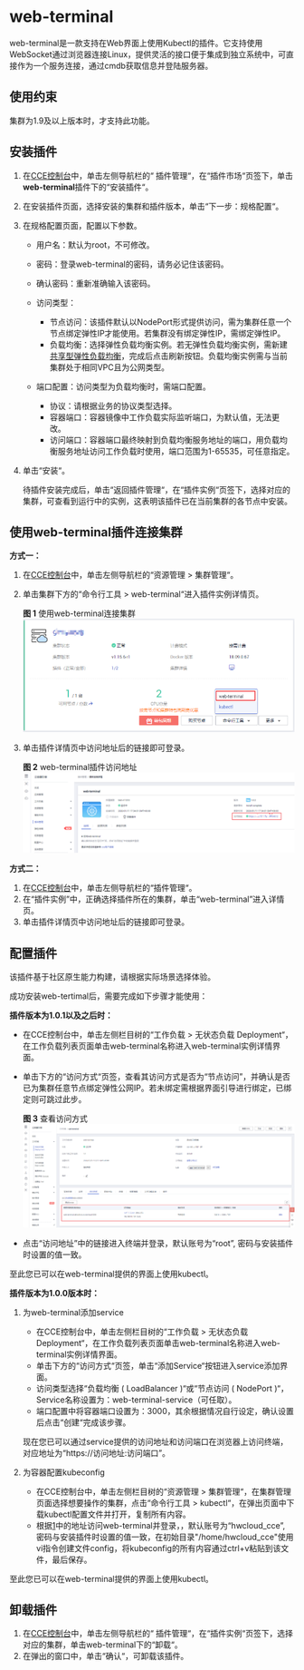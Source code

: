 # web-terminal<a name="cce_01_0134"></a>

web-terminal是一款支持在Web界面上使用Kubectl的插件。它支持使用WebSocket通过浏览器连接Linux，提供灵活的接口便于集成到独立系统中，可直接作为一个服务连接，通过cmdb获取信息并登陆服务器。

## 使用约束<a name="section628693291119"></a>

集群为1.9及以上版本时，才支持此功能。

## 安装插件<a name="section41861311141210"></a>

1.  在[CCE控制台](https://console.huaweicloud.com/cce2.0/?utm_source=helpcenter)中，单击左侧导航栏的“ 插件管理“，在“插件市场“页签下，单击**web-terminal**插件下的“安装插件“。
2.  在安装插件页面，选择安装的集群和插件版本，单击“下一步：规格配置“。
3.  在规格配置页面，配置以下参数。
    -   用户名：默认为root，不可修改。
    -   密码：登录web-terminal的密码，请务必记住该密码。
    -   确认密码：重新准确输入该密码。
    -   访问类型：
        -   节点访问：该插件默认以NodePort形式提供访问，需为集群任意一个节点绑定弹性IP才能使用。若集群没有绑定弹性IP，需绑定弹性IP。
        -   负载均衡：选择弹性负载均衡实例。若无弹性负载均衡实例，需新建[共享型弹性负载均衡](https://console.huaweicloud.com/vpc/#/ulb/createUlb)，完成后点击刷新按钮。负载均衡实例需与当前集群处于相同VPC且为公网类型。

    -   端口配置：访问类型为负载均衡时，需端口配置。
        -   协议：请根据业务的协议类型选择。
        -   容器端口：容器镜像中工作负载实际监听端口，为默认值，无法更改。
        -   访问端口：容器端口最终映射到负载均衡服务地址的端口，用负载均衡服务地址访问工作负载时使用，端口范围为1-65535，可任意指定。

4.  单击“安装“。

    待插件安装完成后，单击“返回插件管理“，在“插件实例“页签下，选择对应的集群，可查看到运行中的实例，这表明该插件已在当前集群的各节点中安装。


## 使用web-terminal插件连接集群<a name="section115151890220"></a>

**方式一：**

1.  在[CCE控制台](https://console.huaweicloud.com/cce2.0/?utm_source=helpcenter)中，单击左侧导航栏的“资源管理 \> 集群管理“。
2.  单击集群下方的“命令行工具 \> web-terminal“进入插件实例详情页。

    **图 1**  使用web-terminal连接集群<a name="fig363789132816"></a>  
    ![](figures/使用web-terminal连接集群.png "使用web-terminal连接集群")

3.  单击插件详情页中访问地址后的链接即可登录。

    **图 2**  web-terminal插件访问地址<a name="fig109178487467"></a>  
    ![](figures/web-terminal插件访问地址.png "web-terminal插件访问地址")


**方式二：**

1.  在[CCE控制台](https://console.huaweicloud.com/cce2.0/?utm_source=helpcenter)中，单击左侧导航栏的“插件管理“。
2.  在“插件实例”中，正确选择插件所在的集群，单击“web-terminal”进入详情页。
3.  单击插件详情页中访问地址后的链接即可登录。

## 配置插件<a name="section18673939131214"></a>

该插件基于社区原生能力构建，请根据实际场景选择体验。

成功安装web-tertimal后，需要完成如下步骤才能使用：

**插件版本为1.0.1以及之后时：**

-   在CCE控制台中，单击左侧栏目树的“工作负载 \> 无状态负载 Deployment“，在工作负载列表页面单击web-terminal名称进入web-terminal实例详情界面。
-   单击下方的“访问方式“页签，查看其访问方式是否为“节点访问”，并确认是否已为集群任意节点绑定弹性公网IP。若未绑定需根据界面引导进行绑定，已绑定则可跳过此步。

    **图 3**  查看访问方式<a name="fig1569573614590"></a>  
    ![](figures/查看访问方式.png "查看访问方式")

-   点击“访问地址”中的链接进入终端并登录，默认账号为“root”, 密码与安装插件时设置的值一致。

至此您已可以在web-terminal提供的界面上使用kubectl。

**插件版本为1.0.0版本时：**

1.  <a name="li78781347105012"></a>为web-terminal添加service

    -   在CCE控制台中，单击左侧栏目树的“工作负载 \> 无状态负载 Deployment“，在工作负载列表页面单击web-terminal名称进入web-terminal实例详情界面。
    -   单击下方的“访问方式“页签，单击“添加Service“按钮进入service添加界面。
    -   访问类型选择“负载均衡 \( LoadBalancer \)“或“节点访问 \( NodePort \)“，Service名称设置为：web-terminal-service（可任取）。
    -   端口配置中将容器端口设置为：3000，其余根据情况自行设定，确认设置后点击“创建“完成该步骤。

    现在您已可以通过service提供的访问地址和访问端口在浏览器上访问终端，对应地址为“https://访问地址:访问端口”。

2.  为容器配置kubeconfig
    -   在CCE控制台中，单击左侧栏目树的“资源管理 \> 集群管理“，在集群管理页面选择想要操作的集群，点击“命令行工具 \> kubectl“，在弹出页面中下载kubectl配置文件并打开，复制所有内容。
    -   根据[1](#li78781347105012)中的地址访问web-terminal并登录，，默认账号为“hwcloud\_cce”, 密码与安装插件时设置的值一致，在初始目录"/home/hwcloud\_cce"使用vi指令创建文件config，将kubeconfig的所有内容通过ctrl+v粘贴到该文件，最后保存。


至此您已可以在web-terminal提供的界面上使用kubectl。

## 卸载插件<a name="section65651488131"></a>

1.  在[CCE控制台](https://console.huaweicloud.com/cce2.0/?utm_source=helpcenter)中，单击左侧导航栏的“ 插件管理“，在“插件实例“页签下，选择对应的集群，单击web-terminal下的“卸载“。
2.  在弹出的窗口中，单击“确认“，可卸载该插件。

